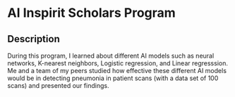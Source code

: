 <h1> AI Inspirit Scholars Program </h1>
<h2> Description</h2>
During this program, I learned about different AI models such as neural networks, K-nearest neighbors, Logistic regression, and Linear regresssion. Me and a team of my peers studied how effective these different AI models would be in detecting pneumonia in patient scans (with a data set of 100 scans) and presented our findings.

